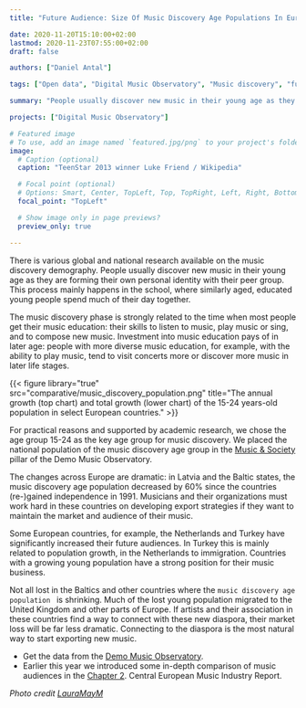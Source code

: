 ```yaml
---
title: "Future Audience: Size Of Music Discovery Age Populations In Europe"

date: 2020-11-20T15:10:00+02:00
lastmod: 2020-11-23T07:55:00+02:00
draft: false

authors: ["Daniel Antal"]

tags: ["Open data", "Digital Music Observatory", "Music discovery", "future-audiences", "music-export", "music-education"]

summary: "People usually discover new music in their young age as they are forming their own personal identity with their peer group. The size of the music discovery population has changed dramatically across Europe in the last 30 years. We placed the data in the Demo Music Observatory."

projects: ["Digital Music Observatory"]

# Featured image
# To use, add an image named `featured.jpg/png` to your project's folder. 
image:
  # Caption (optional)
  caption: "TeenStar 2013 winner Luke Friend / Wikipedia"

  # Focal point (optional)
  # Options: Smart, Center, TopLeft, Top, TopRight, Left, Right, BottomLeft, Bottom, BottomRight
  focal_point: "TopLeft"

  # Show image only in page previews?
  preview_only: true

---
```


There is various global and national research available on the music discovery demography.  People usually discover new music in their young age as they are forming their own personal identity with their peer group.  This process mainly happens in the school, where similarly aged, educated young people spend much of their day together. 

The music discovery phase is strongly related to the time when most people get their music education: their skills to listen to music, play music or sing, and to compose new music. Investment into music education pays of in later age: people with more diverse music education, for example, with the ability to play music, tend to visit concerts more or discover more music in later life stages.

{{< figure library="true" src="comparative/music_discovery_population.png" title="The annual growth (top chart) and total growth (lower chart) of the 15-24 years-old population in select European countries." >}}

For practical reasons and supported by academic research, we chose the age group 15-24 as the key age group for music discovery.  We placed the national population of the music discovery age group in the [Music & Society](https://data.music.dataobservatory.eu/music-society.html#audiences) pillar of the Demo Music Observatory.

The changes across Europe are dramatic: in Latvia and the Baltic states, the music discovery age population decreased by 60% since the countries (re-)gained independence in 1991. Musicians and their organizations must work hard in these countries on developing export strategies if they want to maintain the market and audience of their music.

Some European countries, for example, the Netherlands and Turkey have significantly increased their future audiences. In Turkey this is mainly related to population growth, in the Netherlands to immigration. Countries with a growing young population have a strong position for their music business. 

Not all lost in the Baltics and other countries where the `music discovery age population ` is shrinking.  Much of the lost young population migrated to the United Kingdom and other parts of Europe. If artists and their association in these countries find a way to connect with these new diaspora, their market loss will be far less dramatic. Connecting to the diaspora is the most natural way to start exporting new music.

* Get the data from the [Demo Music Observatory](https://data.music.dataobservatory.eu/music-society.html#audiences).
* Earlier this year we introduced some in-depth comparison of music audiences in the [Chapter 2](https://ceereport2020.ceemid.eu/audience.html). Central European Music Industry Report. 

*Photo credit [LauraMayM](https://commons.wikimedia.org/wiki/File:TeenStar_2013_Winner.jpg)*